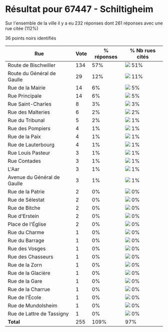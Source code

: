 # Résultat pour 67447 - Schiltigheim

Sur l'ensemble de la ville il y a eu 232 réponses dont 261 réponses avec une rue citée (112%)

36 points noirs identifiés

| Rue | Vote | % réponses | % Nb rues cités|
|-----|------|------------|----------------|
| Route de Bischwiller | 134 | 57% | <img src="../../img/bar_51.gif" />&nbsp;51%|
| Route du Général de Gaulle | 29 | 12% | <img src="../../img/bar_11.gif" />&nbsp;11%|
| Rue de la Mairie | 14 | 6% | <img src="../../img/bar_5.gif" />&nbsp;5%|
| Rue Principale | 14 | 6% | <img src="../../img/bar_5.gif" />&nbsp;5%|
| Rue Saint-Charles | 8 | 3% | <img src="../../img/bar_3.gif" />&nbsp;3%|
| Rue des Malteries | 6 | 2% | <img src="../../img/bar_2.gif" />&nbsp;2%|
| Rue du Tribunal | 5 | 2% | <img src="../../img/bar_1.gif" />&nbsp;1%|
| Rue des Pompiers | 4 | 1% | <img src="../../img/bar_1.gif" />&nbsp;1%|
| Rue de la Paix | 4 | 1% | <img src="../../img/bar_1.gif" />&nbsp;1%|
| Rue de Lauterbourg | 4 | 1% | <img src="../../img/bar_1.gif" />&nbsp;1%|
| Rue Louis Pasteur | 3 | 1% | <img src="../../img/bar_1.gif" />&nbsp;1%|
| Rue Contades | 3 | 1% | <img src="../../img/bar_1.gif" />&nbsp;1%|
| L'Aar | 3 | 1% | <img src="../../img/bar_1.gif" />&nbsp;1%|
| Avenue du Général de Gaulle | 3 | 1% | <img src="../../img/bar_1.gif" />&nbsp;1%|
| Rue de la Patrie | 2 | 0% | <img src="../../img/bar_0.gif" />&nbsp;0%|
| Rue de Sélestat | 2 | 0% | <img src="../../img/bar_0.gif" />&nbsp;0%|
| Rue de Bitche | 2 | 0% | <img src="../../img/bar_0.gif" />&nbsp;0%|
| Rue d'Erstein | 2 | 0% | <img src="../../img/bar_0.gif" />&nbsp;0%|
| Place de l'Église | 2 | 0% | <img src="../../img/bar_0.gif" />&nbsp;0%|
| Rue du Charme | 1 | 0% | <img src="../../img/bar_0.gif" />&nbsp;0%|
| Rue du Barrage | 1 | 0% | <img src="../../img/bar_0.gif" />&nbsp;0%|
| Rue des Vosges | 1 | 0% | <img src="../../img/bar_0.gif" />&nbsp;0%|
| Rue des Chasseurs | 1 | 0% | <img src="../../img/bar_0.gif" />&nbsp;0%|
| Rue de la Zorn | 1 | 0% | <img src="../../img/bar_0.gif" />&nbsp;0%|
| Rue de la Glacière | 1 | 0% | <img src="../../img/bar_0.gif" />&nbsp;0%|
| Rue de la Gare | 1 | 0% | <img src="../../img/bar_0.gif" />&nbsp;0%|
| Rue de la Charrue | 1 | 0% | <img src="../../img/bar_0.gif" />&nbsp;0%|
| Rue de l'École | 1 | 0% | <img src="../../img/bar_0.gif" />&nbsp;0%|
| Rue de Mundolsheim | 1 | 0% | <img src="../../img/bar_0.gif" />&nbsp;0%|
| Rue de Lattre de Tassigny | 1 | 0% | <img src="../../img/bar_0.gif" />&nbsp;0%|
| **Total** | 255 | 109% | 97%|
